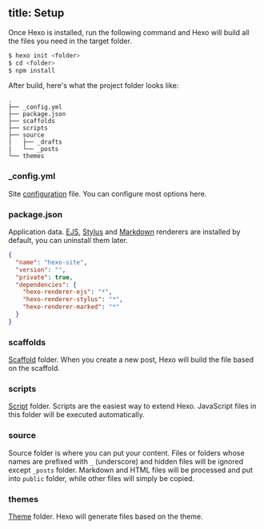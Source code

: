 title: Setup
---
Once Hexo is installed, run the following command and Hexo will build all the files you need in the target folder.

``` bash
$ hexo init <folder>
$ cd <folder>
$ npm install
```

After build, here's what the project folder looks like:

``` plain
.
├── _config.yml
├── package.json
├── scaffolds
├── scripts
├── source
|   ├── _drafts
|   └── _posts
└── themes
```

### _config.yml

Site [configuration](configuration.html) file. You can configure most options here.

### package.json

Application data. [EJS](http://embeddedjs.com/), [Stylus](http://learnboost.github.io/stylus/) and [Markdown](http://daringfireball.net/projects/markdown/) renderers are installed by default, you can uninstall them later.

``` json package.json
{
  "name": "hexo-site",
  "version": "",
  "private": true,
  "dependencies": {
    "hexo-renderer-ejs": "*",
    "hexo-renderer-stylus": "*",
    "hexo-renderer-marked": "*"
  }
}
```

### scaffolds

[Scaffold](writing.html) folder. When you create a new post, Hexo will build the file based on the scaffold.

### scripts

[Script](plugins.html) folder. Scripts are the easiest way to extend Hexo. JavaScript files in this folder will be executed automatically.

### source

Source folder is where you can put your content. Files or folders whose names are prefixed with `_` (underscore) and hidden files will be ignored except `_posts` folder. Markdown and HTML files will be processed and put into `public` folder, while other files will simply be copied.

### themes

[Theme](themes.html) folder. Hexo will generate files based on the theme.
